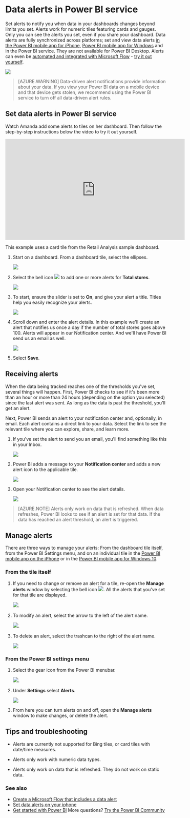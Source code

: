 <properties
   pageTitle="Set data alerts in the Power BI service"
   description="Learn to set alerts to notify you when data in your dashboards changes beyond limits you set in Microsoft Power BI service."
   services="powerbi"
   documentationCenter=""
   authors="mihart"
   manager="mblythe"
   backup=""
   editor=""
   tags=""
   featuredVideoId="JbL2-HJ8clE"
   qualityFocus="no"
   qualityDate=""/>

<tags
   ms.service="powerbi"
   ms.devlang="NA"
   ms.topic="article"
   ms.tgt_pltfrm="NA"
   ms.workload="powerbi"
   ms.date="11/21/2016"
   ms.author="mihart"/>

# Data alerts in Power BI service

Set alerts to notify you when data in your dashboards changes beyond limits you set.  Alerts work for numeric tiles featuring cards and gauges. Only you can see the alerts you set, even if you share your dashboard. Data alerts are fully synchronized across platforms; set and view data alerts [in the Power BI mobile app for iPhone](powerbi-mobile-set-data-alerts-in-the-iphone-app.md), [Power BI mobile app for Windows](powerbi-mobile-set-data-alerts-in-the-windows-10-mobile-app.md) and in the Power BI service. They are not available for Power BI Desktop. Alerts can even be [automated and integrated with Microsoft Flow](https://flow.microsoft.com) - [try it out yourself](powerbi-service-flow-integration.md). 

![](media/powerbi-service-set-data-alerts/powerbi-alert-types-new.png)

> [AZURE.WARNING] Data-driven alert notifications provide information about your data. If you view your Power BI data on a mobile device and that device gets stolen, we recommend using the Power BI service to turn off all data-driven alert rules.

## Set data alerts in Power BI service
Watch Amanda add some alerts to tiles on her dashboard. Then follow the step-by-step instructions below the video to try it out yourself.

<iframe width="560" height="315" src="https://www.youtube.com/embed/JbL2-HJ8clE" frameborder="0" allowfullscreen></iframe>

This example uses a card tile from the Retail Analysis sample dashboard.

1.  Start on a dashboard. From a dashboard tile, select the ellipses.

    ![](media/powerbi-service-set-data-alerts/powerbi-card.png)

2.  Select the bell icon ![](media/powerbi-mobile-set-data-alerts-in-the-iphone-app/PBI_iPhoneBellIconUnselect.png) to add one or more alerts for **Total stores**.

    ![](media/powerbi-service-set-data-alerts/powerbi-set-alert.png)

3.  To start, ensure the slider is set to **On**, and give your alert a title. Titles help you easily recognize your alerts.

    ![](media/powerbi-service-set-data-alerts/powerbi-alert-title.png)

4.  Scroll down and enter the alert details.  In this example we'll create an alert that notifies us once a day if the number of total stores goes above 100. Alerts will appear in our Notification center. And we'll have Power BI send us an email as well.

    ![](media/powerbi-service-set-data-alerts/powerbi-set-alert-details.png)

5. Select **Save**.


## Receiving alerts
When the data being tracked reaches one of the thresholds you've set, several things will happen. First, Power BI checks to see if it's been more than an hour or more than 24 hours (depending on the option you selected) since the last alert was sent. As long as the data is past the threshold, you'll get an alert.

Next, Power BI sends an alert to your notification center and, optionally, in email. Each alert contains a direct link to your data. Select the link to see the relevant tile where you can explore, share, and learn more.  

1.  If you've set the alert to send you an email, you'll find something like this in your Inbox.

    ![](media/powerbi-service-set-data-alerts/powerbi-alerts-email.png)

2.  Power BI adds a message to your **Notification center** and adds a new alert icon to the applicable tile.

    ![](media/powerbi-service-set-data-alerts/powerbi-alert-notifications.png)

4. Open your Notification center to see the alert details.

    ![](media/powerbi-service-set-data-alerts/powerbi-alert-notfication.png)

>[AZURE.NOTE] Alerts only work on data that is refreshed. When data refreshes, Power BI looks to see if an alert is set for that data. If the data has reached an alert threshold, an alert is triggered.


## Manage alerts
There are three ways to manage your alerts: From the dashboard tile itself, from the Power BI Settings menu, and on an individual tile in the [Power BI mobile app on the iPhone](powerbi-mobile-set-data-alerts-in-the-iphone-app.md) or in the [Power BI mobile app for Windows 10](powerbi-mobile-set-data-alerts-in-the-windows-10-mobile-app.md).

###   From the tile itself

1. If you need to change or remove an alert for a tile, re-open the **Manage alerts** window by selecting the bell icon ![](media/powerbi-mobile-set-data-alerts-in-the-iphone-app/PBI_iPhoneBellIconUnselect.png). All the alerts that you've set for that tile are displayed.

    ![](media/powerbi-service-set-data-alerts/powerbi-see-alerts.png).

2. To modify an alert, select the arrow to the left of the alert name.

    ![](media/powerbi-service-set-data-alerts/powerbi-see-alerts-arrow.png).

3. To delete an alert, select the trashcan to the right of the alert name.

      ![](media/powerbi-service-set-data-alerts/powerbi-see-alerts-delete.png)

###   From the Power BI settings menu
1. Select the gear icon from the Power BI menubar.

    ![](media/powerbi-service-set-data-alerts/powerbi-gear-icon.png).

2. Under **Settings** select **Alerts**.

    ![](media/powerbi-service-set-data-alerts/powerbi-alert-settings.png)

3. From here you can turn alerts on and off, open the **Manage alerts** window to make changes, or delete the alert.


## Tips and troubleshooting

-  Alerts are currently not supported for Bing tiles, or card tiles with date/time measures.

-  Alerts only work with numeric data types.

-  Alerts only work on data that is refreshed. They do not work on static data.

### See also
- [Create a Microsoft Flow that includes a data alert](powerbi-service-flow-integration.md)
- [Set data alerts on your iphone](powerbi-mobile-set-data-alerts-in-the-iphone-app.md)
- [Get started with Power BI](powerbi-service-get-started.md)
More questions? [Try the Power BI Community](http://community.powerbi.com/)
